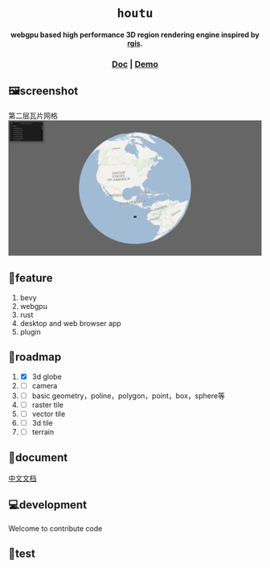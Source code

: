 <div align="center">

  <h1><code>houtu</code></h1>

  <strong>webgpu based high performance 3D region rendering engine inspired by <a href="https://github.com/frewsxcv/rgis">rgis</a>.</strong>

  <h3>
    <a href="#">Doc</a>
    <span> | </span>
    <a href="#">Demo</a>
  </h3>
</div>

## 🖼️screenshot

第二层瓦片网格
![瓦片网格](./www/assets/jietu5.png)
## 🚀feature
1. bevy
2. webgpu
3. rust
4. desktop and web browser app
5. plugin

## 🐪roadmap
1. - [x] 3d globe
2. - [ ] camera
3. - [ ] basic geometry，poline，polygon，point，box，sphere等
4. - [ ] raster tile
5. - [ ] vector tile
6. - [ ] 3d tile
7. - [ ] terrain
## 📖document
[中文文档](./README_zh.md)

## 💻development
Welcome to contribute code

## 🐒test

